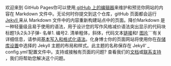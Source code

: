 欢迎来到 GitHub Pages你可以使用[ gitHub 上的编辑器]( https://GitHub.com/vicky327/wooyan.GitHub.io/edit/gh-pages/index.md )来维护和预览你网站的内容在 Markdown 文件中。无论何时你提交到这个仓库，gitHub 页面都会运行[ Jekyll ]( https://jekyllrb.com/)来从 Markdown 文件中的内容重新构建站点中的页面。降价Markdown 是一种轻量级且易于使用的语法，用于设计您的写作风格减价语法突出显示的代码块标题1头2头3子弹- 名单1. 编号2. 清单粗体，斜体，代码文本[链接](网址)和! [图片](src)```有关详细信息，请参阅[基本写入和格式化语法]( https://docs.github.com/en/github/writing-on-github/getting-started-with-writing-and-formatting-on-github/Basic-writing-and-formatting-syntax )。化身博士你的页面网站将使用你在[存储库设置]( https://github.com/vicky327/wooyan.github.io/settings/Pages )中选择的 Jekyll 主题的布局和样式。此主题的名称保存在 Jekyll‘ _ config.yml’配置文件中。支持或接触有页面的问题? 查看我们的[文档]( https://docs.github.com/categories/github-Pages-basics/)或[联系支持]( https://support.github.com/contact ) ，我们将帮助您解决这个问题。
